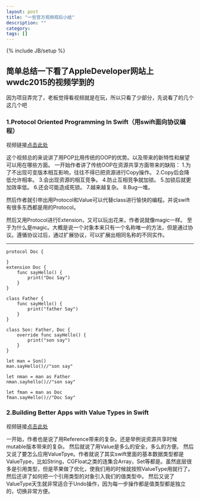 ```yaml
---
layout: post
title: "一些官方视频观后小结"
description: ""
category: 
tags: []
---
```

{% include JB/setup %}
## 简单总结一下看了AppleDeveloper网站上wwdc2015的视频学到的

因为项目弄完了，老板觉得看视频就是在玩，所以只看了少部分，先说看了的几个这几个吧


### 1.Protocol Oriented Programming In Swift（用swift面向协议编程）

视频链接[点击此处](https://developer.apple.com/videos/play/wwdc2015/408/)

这个视频总的来说讲了用POP比用传统的OOP的优势。以及带来的新特性和展望可以用在哪些方面。
一开始作者讲了传统OOP在资源共享方面带来的缺陷：
1.为了不出现可变版本相互影响，往往不得已把资源进行Copy操作。
2.Copy后会降低允许相率。
3.会出现资源的相互竞争。
4.防止互相竞争就加锁。
5.加锁后就更加效率低。
6.还会可能造成死锁。
7.越来越复杂。
8.Bug一堆。

然后作者就引申出用Protocol和Value可以代替class进行愉快的编程。并说swift有很多东西都是用的Protocol。

然后又用Protocol进行Extension，又可以玩出花来，作者说就像magic一样。
至于为什么是magic。大概是说一个对象本来只有一个名称唯一的方法，但是通过协议。遵循协议过后，通过扩展协议，可以扩展出相同名称的不同实作。

- - -
    protocol Doc {

    }
    extension Doc {
        func sayHello() {
            print("Doc Say")
        }
    }

    class Father {
        func sayHello() {
            print("father Say")
        }
    }

    class Son: Father, Doc {
        override func sayHello() {
            print("son say")
        }
    }

    let man = Son()
    man.sayHello()//"son say"

    let nman = man as Father
    nman.sayhello()//"son say"

    let fman = man as Doc
    fman.sayHello()//"Doc Say"

### 2.Building Better Apps with Value Types in Swift 

视频链接[点击此处](https://developer.apple.com/videos/play/wwdc2015/414/)

一开始，作者也是说了用Reference带来的复杂。还是举例说资源共享时候mutable版本带来的复杂。
然后就说了用Value是多么的安全，多么的方便。
然后又说了要怎么应用ValueTpye。作者就说了其实swift里面的基本数据类型都是ValueType，比如String，CGFloat之类的连集合Array，Set等都是。虽然底层很多是引用类型，但是苹果做了优化，使我们用的时候就按照ValueType用就行了。然后还讲了如何把一个引用类型的对象引入我们的值类型中。
然后又说了ValueType天生就非常适合于Undo操作，因为每一步操作都是值类型都是独立的，切换非常方便。
